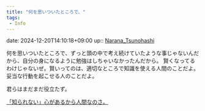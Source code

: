 ```yaml
---
title: "何を思いついたところで、"
tags:
 - Info
---
```


date: 2024-12-20T14:10:18+09:00
up:: [Narana_Tsunohashi](../Bar/Novel/Nacaria/Narana_Tsunohashi.md)

何を思いついたところで、ずっと頭の中で考え続けていたような事じゃないんだから、自分の身になるように勉強はしちゃいなかったんだから。
賢くなってるわけじゃないぜ。賢いってのは、適切なところで知識を使える人間のことだよ。
妥当な行動を起こせる人のことだよ。

君らはまだまだ役立たず。

[「知られない」心があるから人間なのさ。](「知られない」心があるから人間なのさ。.md)
